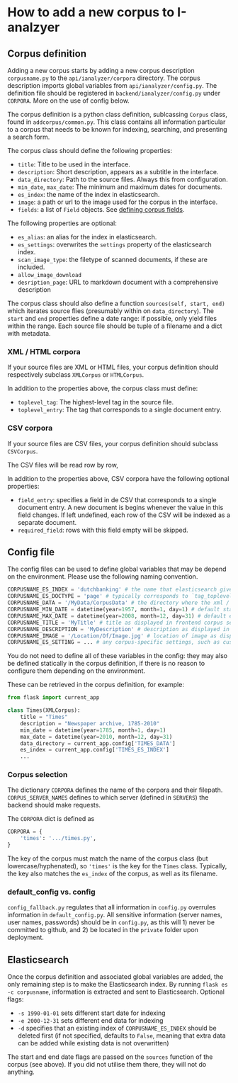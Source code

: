 # How to add a new corpus to I-analzyer

## Corpus definition
Adding a new corpus starts by adding a new corpus description `corpusname.py` to the `api/ianalyzer/corpora` directory. The corpus description imports global variables from `api/ianalyzer/config.py`. The definition file should be registered in `backend/ianalyzer/config.py` under `CORPORA`. More on the use of config below.

The corpus definition is a python class definition, sublcassing `Corpus` class, found in `addcorpus/common.py`. This class contains all information particular to a corpus that needs to be known for indexing, searching, and presenting a search form.

The corpus class should define the following properties:

- `title`: Title to be used in the interface.
- `description`: Short description, appears as a subtitle in the interface.
- `data_directory`: Path to the source files. Always this from configuration. 
- `min_date`, `max_date`: The minimum and maximum dates for documents.
- `es_index`: the name of the index in elasticsearch.
- `image`: a path or url to the image used for the corpus in the interface.
- `fields`: a list of `Field` objects. See [defining corpus fields](./Defining-corpus-fields.md).

The following properties are optional:
- `es_alias`: an alias for the index in elasticsearch.
- `es_settings`: overwrites the `settings` property of the elasticsearch index.
- `scan_image_type`: the filetype of scanned documents, if these are included.
- `allow_image_download`
- `desription_page`: URL to markdown document with a comprehensive description

The corpus class should also define a function `sources(self, start, end)` which iterates source flies (presumably within on `data_directory`). The `start` and `end` properties define a date range: if possible, only yield files within the range. Each source file should be tuple of a filename and a dict with metadata.

### XML / HTML corpora

If your source files are XML or HTML files, your corpus definition should respectively subclass `XMLCorpus` or `HTMLCorpus`.

In addition to the properties above, the corpus class must define:
- `toplevel_tag`: The highest-level tag in the source file.
- `toplevel_entry`: The tag that corresponds to a single document entry.

### CSV corpora
If your source files are CSV files, your corpus definition should subclass `CSVCorpus`.

The CSV files will be read row by row, 

In addition to the properties above, CSV corpora have the following optional properties:
- `field_entry`: specifies a field in de CSV that corresponds to a single document entry. A new document is begins whenever the value in this field changes. If left undefined, each row of the CSV will be indexed as a separate document.
- `required_field`: rows with this field empty will be skipped.

## Config file
The config files can be used to define global variables that may be depend on the environment. Please use the following naming convention.

```python
CORPUSNAME_ES_INDEX = 'dutchbanking' # the name that elasticsearch gives to the index
CORPUSNAME_ES_DOCTYPE = 'page' # typically corresponds to `tag_toplevel` in the corpus definition
CORPUSNAME_DATA = '/MyData/CorpusData' # the directory where the xml / html or other files are located
CORPUSNAME_MIN_DATE = datetime(year=1957, month=1, day=1) # default start date of indexing
CORPUSNAME_MAX_DATE = datetime(year=2008, month=12, day=31) # default end date of indexing
CORPUSNAME_TITLE = 'MyTitle' # title as displayed in frontend corpus selection menu
CORPUSNAME_DESCRIPTION = 'MyDescription' # description as displayed in corpus selection menu
CORPUSNAME_IMAGE = '/Location/Of/Image.jpg' # location of image as displayed in corpus selection menu
CORPUSNAME_ES_SETTING = ... # any corpus-specific settings, such as custom analyzers
```

You do not need to define all of these variables in the config: they may also be defined statically in the corpus definition, if there is no reason to configure them depending on the environment.

These can be retrieved in the corpus definition, for example:

```python
from flask import current_app

class Times(XMLCorpus):
    title = "Times"
    description = "Newspaper archive, 1785-2010"
    min_date = datetime(year=1785, month=1, day=1)
    max_date = datetime(year=2010, month=12, day=31)
    data_directory = current_app.config['TIMES_DATA']
    es_index = current_app.config['TIMES_ES_INDEX']
    ...
```

### Corpus selection

The dictionary `CORPORA` defines the name of the corpora and their filepath. `CORPUS_SERVER_NAMES` defines to which server (defined in `SERVERS`) the backend should make requests.

The `CORPORA` dict is defined as

```python
CORPORA = {
    'times': '.../times.py',
}
```

The key of the corpus must match the name of the corpus class (but lowercase/hyphenated), so `'times'` is the key for the `Times` class. Typically, the key also matches the `es_index` of the corpus, as well as its filename.  

### default_config vs. config
`config_fallback.py` regulates that all information in `config.py` overrules information in `default_config.py`. All sensitive information (server names, user names, passwords) should be in `config.py`, as this will 1) never be committed to github, and 2) be located in the `private` folder upon deployment. 

## Elasticsearch
Once the corpus definition and associated global variables are added, the only remaining step is to make the Elasticsearch index. By running `flask es -c corpusname`, information is extracted and sent to Elasticsearch. 
Optional flags:
- `-s 1990-01-01` sets different start date for indexing
- `-e 2000-12-31` sets different end data for indexing
- `-d` specifies that an existing index of `CORPUSNAME_ES_INDEX` should be deleted first (if not specified, defaults to `False`, meaning that extra data can be added while existing data is not overwritten)

The start and end date flags are passed on the `sources` function of the corpus (see above). If you did not utilise them there, they will not do anything.
